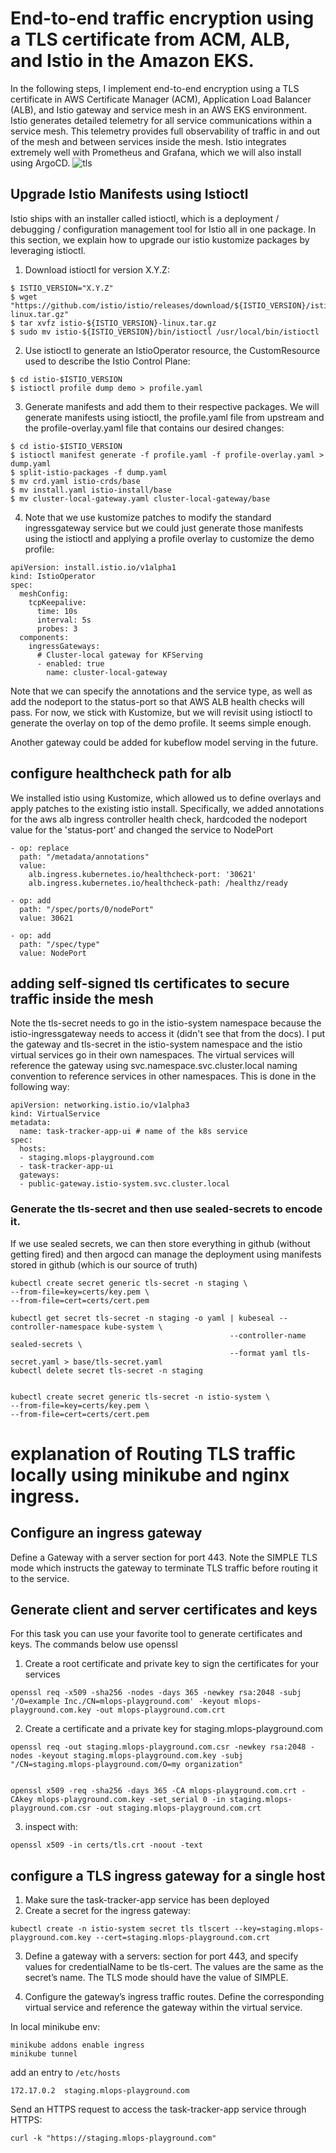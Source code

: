 # End-to-end traffic encryption using a TLS certificate from ACM, ALB, and Istio in the Amazon EKS.
In the following steps, I implement end-to-end encryption using a TLS certificate in AWS Certificate Manager (ACM), Application Load Balancer (ALB), and Istio gateway and service mesh in an AWS EKS environment. Istio generates detailed telemetry for all service communications within a service mesh. This telemetry provides full observability of traffic in and out of the mesh and between services inside the mesh. Istio integrates extremely well with Prometheus and Grafana, which we will also install using ArgoCD.
![tls](SecureEndtoEndTrafficOnEKS2.jpg)


## Upgrade Istio Manifests using Istioctl
Istio ships with an installer called istioctl, which is a deployment / debugging / configuration management tool for Istio all in one package. In this section, we explain how to upgrade our istio kustomize packages by leveraging istioctl. 

1. Download istioctl for version X.Y.Z:
```
$ ISTIO_VERSION="X.Y.Z"
$ wget "https://github.com/istio/istio/releases/download/${ISTIO_VERSION}/istio-${ISTIO_VERSION}-linux.tar.gz"
$ tar xvfz istio-${ISTIO_VERSION}-linux.tar.gz
$ sudo mv istio-${ISTIO_VERSION}/bin/istioctl /usr/local/bin/istioctl
```

2. Use istioctl to generate an IstioOperator resource, the CustomResource used to describe the Istio Control Plane:
```
$ cd istio-$ISTIO_VERSION
$ istioctl profile dump demo > profile.yaml
```
3. Generate manifests and add them to their respective packages. We will generate manifests using istioctl, the profile.yaml file from upstream and the profile-overlay.yaml file that contains our desired changes:
```
$ cd istio-$ISTIO_VERSION
$ istioctl manifest generate -f profile.yaml -f profile-overlay.yaml > dump.yaml
$ split-istio-packages -f dump.yaml
$ mv crd.yaml istio-crds/base
$ mv install.yaml istio-install/base
$ mv cluster-local-gateway.yaml cluster-local-gateway/base
```

4. Note that we use kustomize patches to modify the standard ingressgateway service but we could just generate those manifests using the istioctl and applying a profile overlay to customize the demo profile:
```
apiVersion: install.istio.io/v1alpha1
kind: IstioOperator
spec:
  meshConfig:
    tcpKeepalive:
      time: 10s
      interval: 5s
      probes: 3
  components:
    ingressGateways:
      # Cluster-local gateway for KFServing
      - enabled: true
        name: cluster-local-gateway

```
Note that we can specify the annotations and the service type, as well as add the nodeport to the status-port so that AWS ALB health checks will pass. For now, we stick with Kustomize, but we will revisit using istioctl to generate the overlay on top of the demo profile. It seems simple enough.

Another gateway could be added for kubeflow model serving in the future.


## configure healthcheck path for alb
We installed istio using Kustomize, which allowed us to define overlays and apply patches to the existing istio install. Specifically, we added annotations for the aws alb ingress controller health check, hardcoded the nodeport value for the 'status-port' and changed the service to NodePort

```
- op: replace
  path: "/metadata/annotations"
  value: 
    alb.ingress.kubernetes.io/healthcheck-port: '30621'
    alb.ingress.kubernetes.io/healthcheck-path: /healthz/ready
    
- op: add
  path: "/spec/ports/0/nodePort"
  value: 30621

- op: add
  path: "/spec/type"
  value: NodePort

```


## adding self-signed tls certificates to secure traffic inside the mesh
Note the tls-secret needs to go in the istio-system namespace because the istio-ingressgateway needs to access it (didn't see that from the docs).
I put the gateway and tls-secret in the istio-system namespace and the istio virtual services go in their own namespaces. The virtual services will reference the gateway using svc.namespace.svc.cluster.local naming convention to reference services in other namespaces. This is done in the following way:

```
apiVersion: networking.istio.io/v1alpha3
kind: VirtualService
metadata:
  name: task-tracker-app-ui # name of the k8s service
spec:
  hosts:
  - staging.mlops-playground.com
  - task-tracker-app-ui
  gateways:
  - public-gateway.istio-system.svc.cluster.local
```


### Generate the tls-secret and then use sealed-secrets to encode it. 
If we use sealed secrets, we can then store everything in github (without getting fired) and then argocd can manage the deployment using manifests stored in github (which is our source of truth)
```
kubectl create secret generic tls-secret -n staging \
--from-file=key=certs/key.pem \
--from-file=cert=certs/cert.pem

kubectl get secret tls-secret -n staging -o yaml | kubeseal --controller-namespace kube-system \
                                                 --controller-name sealed-secrets \
                                                 --format yaml tls-secret.yaml > base/tls-secret.yaml
kubectl delete secret tls-secret -n staging


kubectl create secret generic tls-secret -n istio-system \
--from-file=key=certs/key.pem \
--from-file=cert=certs/cert.pem
```






# explanation of Routing TLS traffic locally using minikube and nginx ingress.
## Configure an ingress gateway
Define a Gateway with a server section for port 443. Note the SIMPLE TLS mode which instructs the gateway to terminate TLS traffic before routing it to the service.

## Generate client and server certificates and keys
For this task you can use your favorite tool to generate certificates and keys. The commands below use openssl
1. Create a root certificate and private key to sign the certificates for your services
```
openssl req -x509 -sha256 -nodes -days 365 -newkey rsa:2048 -subj '/O=example Inc./CN=mlops-playground.com' -keyout mlops-playground.com.key -out mlops-playground.com.crt
```
2. Create a certificate and a private key for staging.mlops-playground.com
```
openssl req -out staging.mlops-playground.com.csr -newkey rsa:2048 -nodes -keyout staging.mlops-playground.com.key -subj "/CN=staging.mlops-playground.com/O=my organization"


openssl x509 -req -sha256 -days 365 -CA mlops-playground.com.crt -CAkey mlops-playground.com.key -set_serial 0 -in staging.mlops-playground.com.csr -out staging.mlops-playground.com.crt
```

3. inspect with:
```
openssl x509 -in certs/tls.crt -noout -text
```
## configure a TLS ingress gateway for a single host
1. Make sure the task-tracker-app service has been deployed
2. Create a secret for the ingress gateway:
```
kubectl create -n istio-system secret tls tlscert --key=staging.mlops-playground.com.key --cert=staging.mlops-playground.com.crt
```
3. Define a gateway with a servers: section for port 443, and specify values for credentialName to be tls-cert. The values are the same as the secret’s name. The TLS mode should have the value of SIMPLE.

4. Configure the gateway’s ingress traffic routes. Define the corresponding virtual service and reference the gateway within the virtual service.


In local minikube env:
```
minikube addons enable ingress
minikube tunnel
```

add an entry to ```/etc/hosts```
```
172.17.0.2  staging.mlops-playground.com
```

Send an HTTPS request to access the task-tracker-app service through HTTPS:
```
curl -k "https://staging.mlops-playground.com"

```
